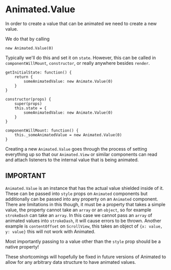 # Animated.Value

In order to create a value that can be animated we need to create a new value.

We do that by calling 

```
new Animated.Value(0)
```

Typically we'll do this and set it on `state`. However, this can be called in `componentWillMount`, `constructor`, or really anywhere besides `render`.

```
getInitialState: function() {
	return {
		someAnimatedValue: new Animate.Value(0)
	}
}

constructor(props) {
	super(props)
	this.state = {
		someAnimatedValue: new Animate.Value(0)
	}
}

componentWillMount: function() {
	this._someAnimatedValue = new Animated.Value(0)
}

```

Creating a new `Animated.Value` goes through the process of setting everything up so that our `Animated.View` or similar components can read and attach listeners to the internal value that is being animated.


## IMPORTANT

`Animated.Value` is an instance that has the actual value shielded inside of it. These can be passed into `style` props on `Animated` components but additionally can be passed into any property on an `Animated` component. There are limitations in this though, it must be a property that takes a simple value, the property cannot take an `array` or an `object`, so for example `strokeDash` can take an `array`. In this case we cannot pass an `array` of animated values into `strokeDash`, it will cause errors to be thrown. Another example is `contentOffset` on `ScrollView`, this takes an object of `{x: value, y: value}` this will not work with Animated.

Most importantly passing to a value other than the `style` prop should be a native property!

These shortcomings will hopefully be fixed in future versions of Animated to allow for any arbitrary data structure to have animated values.

